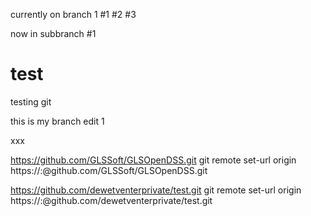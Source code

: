 currently on branch 1
#1
#2
#3

now in subbranch
#1

# test
testing git

this is my branch edit 1

xxx

https://github.com/GLSSoft/GLSOpenDSS.git
git remote set-url origin https://<username>:<password>@github.com/GLSSoft/GLSOpenDSS.git

https://github.com/dewetventerprivate/test.git
git remote set-url origin https://<username>:<password>@github.com/dewetventerprivate/test.git